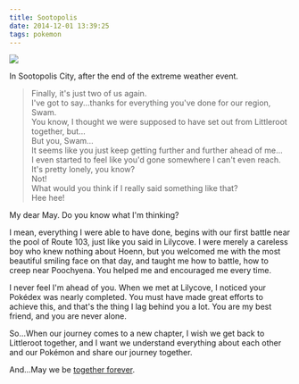 ```yaml
---
title: Sootopolis
date: 2014-12-01 13:39:25
tags: pokemon
---
```


![](http://65.media.tumblr.com/0c5b56eb3988a7aedd60906883cfbe71/tumblr_nfv5ebOZfY1qgnefzo1_r3_1280.jpg)

In Sootopolis City, after the end of the extreme weather event.

> Finally, it's just two of us again.  
> I've got to say...thanks for everything you've done for our region, Swam.  
> You know, I thought we were supposed to have set out from Littleroot together, but...  
> But you, Swam...  
> It seems like you just keep getting further and further ahead of me...  
> I even started to feel like you'd gone somewhere I can't even reach.  
> It's pretty lonely, you know?  
> Not!  
> What would you think if I really said something like that?  
> Hee hee!

My dear May. Do you know what I'm thinking?

I mean, everything I were able to have done, begins with our first battle near the pool of Route 103, just like you said in Lilycove. I were merely a careless boy who knew nothing about Hoenn, but you welcomed me with the most beautiful smiling face on that day, and taught me how to battle, how to creep near Poochyena. You helped me and encouraged me every time.

I never feel I'm ahead of you. When we met at Lilycove, I noticed your Pokédex was nearly completed. You must have made great efforts to achieve this, and that's the thing I lag behind you a lot. You are my best friend, and you are never alone.

So...When our journey comes to a new chapter, I wish we get back to Littleroot together, and I want we understand everything about each other and our Pokémon and share our journey together.

And...May we be [together forever](http://wiki.52poke.com/wiki/Together_Forever).